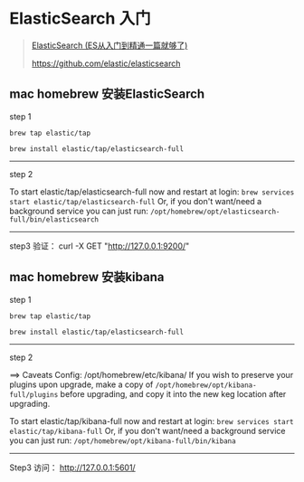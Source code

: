 # ElasticSearch 入门

> [ElasticSearch (ES从入门到精通一篇就够了)](https://www.cnblogs.com/buchizicai/p/17093719.html)
>
> https://github.com/elastic/elasticsearch


## mac homebrew 安装ElasticSearch

step 1
```/bin/bash
brew tap elastic/tap

brew install elastic/tap/elasticsearch-full
```
---
step 2

To start elastic/tap/elasticsearch-full now and restart at login:
  `brew services start elastic/tap/elasticsearch-full`
Or, if you don't want/need a background service you can just run:
  `/opt/homebrew/opt/elasticsearch-full/bin/elasticsearch`

---
step3
验证： curl -X GET "http://127.0.0.1:9200/"

## mac homebrew 安装kibana

step 1
```/bin/bash
brew tap elastic/tap

brew install elastic/tap/elasticsearch-full
```
---
step 2

==> Caveats
Config: /opt/homebrew/etc/kibana/
If you wish to preserve your plugins upon upgrade, make a copy of
`/opt/homebrew/opt/kibana-full/plugins` before upgrading, and copy it into the
new keg location after upgrading.

To start elastic/tap/kibana-full now and restart at login:
  `brew services start elastic/tap/kibana-full`
Or, if you don't want/need a background service you can just run:
  `/opt/homebrew/opt/kibana-full/bin/kibana`
  
---
Step3
访问： http://127.0.0.1:5601/